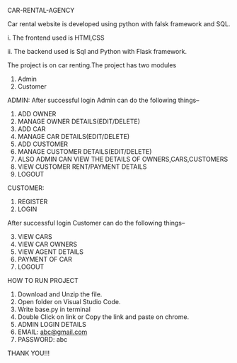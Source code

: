 CAR-RENTAL-AGENCY

Car rental website is developed using python with falsk framework and SQL.

i. The frontend used is HTMl,CSS

ii. The backend used is Sql and Python with Flask framework.

The project is on car renting.The project has two modules
1. Admin
2. Customer

ADMIN:
After successful login Admin can do the following things–

1. ADD OWNER
2. MANAGE OWNER DETAILS(EDIT/DELETE)
3. ADD CAR
4. MANAGE CAR DETAILS(EDIT/DELETE)
5. ADD CUSTOMER
6. MANAGE CUSTOMER DETAILS(EDIT/DELETE)
7. ALSO ADMIN CAN VIEW THE DETAILS OF OWNERS,CARS,CUSTOMERS
8. VIEW CUSTOMER RENT/PAYMENT DETAILS
9. LOGOUT

CUSTOMER:
1. REGISTER
2. LOGIN

After successful login Customer can do the following things–

3. VIEW CARS
4. VIEW CAR OWNERS
5. VIEW AGENT DETAILS
6. PAYMENT OF CAR 
7. LOGOUT

HOW TO RUN PROJECT
1. Download and Unzip the file.
2. Open folder on Visual Studio Code.
3. Write base.py in terminal
4. Double Click on link or Copy the link and paste on chrome.
5. ADMIN LOGIN DETAILS
6. EMAIL: abc@gmail.com
7. PASSWORD: abc


THANK YOU!!!
